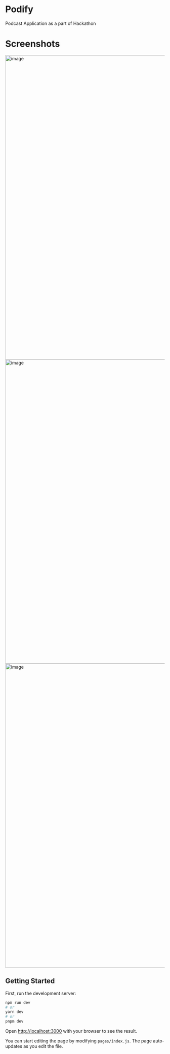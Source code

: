 # Podify
Podcast Application as a part of Hackathon

# Screenshots
<img width="960" alt="image" src="https://user-images.githubusercontent.com/72983957/234080138-a6a5ef45-82eb-4e4d-a4bc-e4a5bd979b92.png">
<img width="960" alt="image" src="https://user-images.githubusercontent.com/72983957/234080188-9a10b123-40e9-4398-a5ca-c7951f399a54.png">
<img width="960" alt="image" src="https://user-images.githubusercontent.com/72983957/234080233-5d413144-e2be-4e97-b5d3-9c0a34c0ad26.png">



## Getting Started

First, run the development server:

```bash
npm run dev
# or
yarn dev
# or
pnpm dev
```

Open [http://localhost:3000](http://localhost:3000) with your browser to see the result.

You can start editing the page by modifying `pages/index.js`. The page auto-updates as you edit the file.
